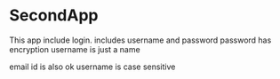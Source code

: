 # SecondApp
This app include login.
includes username and password
password has encryption
username is just a name

email id is also ok
username is case sensitive
